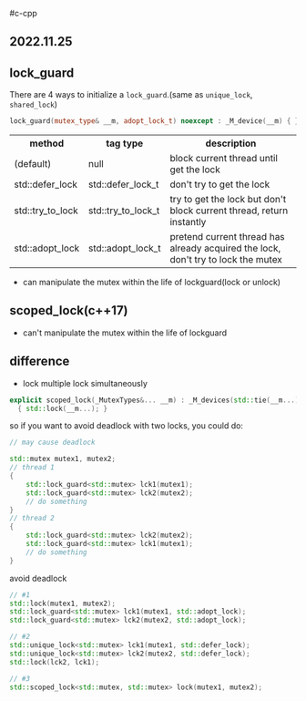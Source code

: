 #c-cpp 
## 2022.11.25

## lock_guard

There are 4 ways to initialize a `lock_guard`.(same as `unique_lock`, `shared_lock`)

```cpp
lock_guard(mutex_type& __m, adopt_lock_t) noexcept : _M_device(__m) { } // default
```


<div class="table-wrapper"><table>
<tbody>
<tr><th>method</th><th>tag type</th><th>description</th></tr>
<tr>
<td>(default)</td>
<td>null</td>
<td>block current thread until get the lock</td>
</tr>
<tr>
<td>std::defer_lock</td>
<td>std::defer_lock_t</td>
<td>don't try to get the lock</td>
</tr>
<tr>
<td>std::try_to_lock</td>
<td>std::try_to_lock_t</td>
<td>try to get the lock but don't block current thread, return instantly</td>
</tr>
<tr>
<td>std::adopt_lock</td>
<td>std::adopt_lock_t</td>
<td>pretend current thread has already acquired the lock, don't try to lock the mutex</td>
</tr>
</tbody>
</table></div>

- can manipulate the mutex within the life of lockguard(lock or unlock)

## scoped_lock(c++17)

- can't manipulate the mutex within the life of lockguard


## difference

- lock multiple lock simultaneously

```cpp
explicit scoped_lock(_MutexTypes&... __m) : _M_devices(std::tie(__m...))
  { std::lock(__m...); }
```

so if you want to avoid deadlock with two locks, you could do:

```cpp
// may cause deadlock

std::mutex mutex1, mutex2;
// thread 1
{
    std::lock_guard<std::mutex> lck1(mutex1);
    std::lock_guard<std::mutex> lck2(mutex2);
    // do something
}
// thread 2
{
    std::lock_guard<std::mutex> lck2(mutex2);
    std::lock_guard<std::mutex> lck1(mutex1);
    // do something
}
```

avoid deadlock

```cpp
// #1
std::lock(mutex1, mutex2);
std::lock_guard<std::mutex> lck1(mutex1, std::adopt_lock);
std::lock_guard<std::mutex> lck2(mutex2, std::adopt_lock);

// #2
std::unique_lock<std::mutex> lck1(mutex1, std::defer_lock);
std::unique_lock<std::mutex> lck2(mutex2, std::defer_lock);
std::lock(lck2, lck1);

// #3
std::scoped_lock<std::mutex, std::mutex> lock(mutex1, mutex2);
```